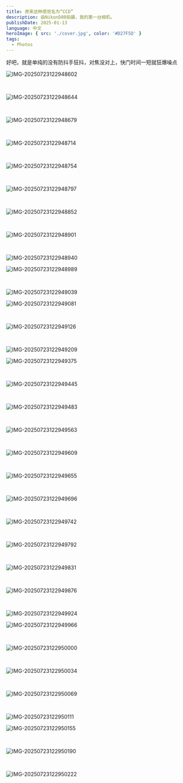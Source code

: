 ```yaml
---
title: 原来这种感觉名为“CCD”
description: 由NikonD80拍摄，我的第一台相机。
publishDate: 2025-01-13
language: 中文
heroImage: { src: './cover.jpg', color: '#D27F5D' }
tags:
  - Photos
---
```

好吧，就是单纯的没有防抖手狂抖，对焦没对上，快门时间一短就狂爆噪点

![IMG-20250723122948602](IMG-20250723122948602.jpg)

<br>

![IMG-20250723122948644](IMG-20250723122948644.jpg)

<br>

![IMG-20250723122948679](IMG-20250723122948679.jpg)

<br>

![IMG-20250723122948714](IMG-20250723122948714.jpg)

<br>

![IMG-20250723122948754](IMG-20250723122948754.jpg)


<br>

![IMG-20250723122948797](IMG-20250723122948797.jpg)

<br>

![IMG-20250723122948852](IMG-20250723122948852.jpg)


<br>

![IMG-20250723122948901](IMG-20250723122948901.jpg)

<br>

![IMG-20250723122948940](IMG-20250723122948940.jpg)
<br>


![IMG-20250723122948989](IMG-20250723122948989.jpg)

<br>

![IMG-20250723122949039](IMG-20250723122949039.jpg)
<br>


![IMG-20250723122949081](IMG-20250723122949081.jpg)

<br>

![IMG-20250723122949126](IMG-20250723122949126.jpg)

<br>

![IMG-20250723122949209](IMG-20250723122949209.png)
<br>


![IMG-20250723122949375](IMG-20250723122949375.png)

<br>

![IMG-20250723122949445](IMG-20250723122949445.jpg)

<br>

![IMG-20250723122949483](IMG-20250723122949483.jpg)

<br>

![IMG-20250723122949563](IMG-20250723122949563.jpg)

<br>

![IMG-20250723122949609](IMG-20250723122949609.jpg)

<br>

![IMG-20250723122949655](IMG-20250723122949655.jpg)

<br>

![IMG-20250723122949696](IMG-20250723122949696.jpg)

<br>

![IMG-20250723122949742](IMG-20250723122949742.jpg)

<br>


![IMG-20250723122949792](IMG-20250723122949792.jpg)

<br>

![IMG-20250723122949831](IMG-20250723122949831.jpg)

<br>

![IMG-20250723122949876](IMG-20250723122949876.jpg)

<br>

![IMG-20250723122949924](IMG-20250723122949924.jpg)
<br>


![IMG-20250723122949966](IMG-20250723122949966.jpg)

<br>

![IMG-20250723122950000](IMG-20250723122950000.jpg)

<br>

![IMG-20250723122950034](IMG-20250723122950034.jpg)

<br>

![IMG-20250723122950069](IMG-20250723122950069.jpg)

<br>

![IMG-20250723122950111](IMG-20250723122950111.jpg)
<br>


![IMG-20250723122950155](IMG-20250723122950155.jpg)

<br>

![IMG-20250723122950190](IMG-20250723122950190.jpg)

<br>

![IMG-20250723122950222](IMG-20250723122950222.jpg)
